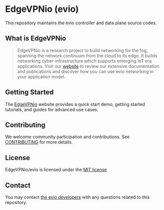 # EdgeVPNio (evio)

This repository maintains the evio controller and data plane source codes.

## What is EdgeVPNio

> EdgeVPNio is a research project to build networking for the fog, spanning the network continuum from the cloud to its edge. It builds networking cyber-infrastructure which supports emerging IoT era applications. Visit our [website](https://edgevpn.io/about/) to review our extensive documentation and publications and discover how you can use evio networking in your application model.

## Getting Started

The [EdgeVPNio](https://edgevpn.io/documentation/) website provides a quick start demo, getting started tutorials, and guides for advanced use cases.

## Contributing

We welcome community participation and contributions. See [CONTRIBUTING](https://edgevpn.io/code/) for more details.

## License

EdgeVPNio/evio is licensed under the [MIT license](LICENSE)

## Contact

You may contact [the evio developers](https://edgevpn.io/contact/) with any questions related to this repository.
